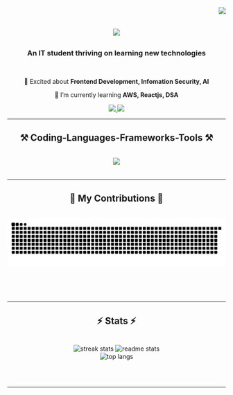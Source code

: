 <img align="right" src="https://visitor-badge.laobi.icu/badge?page_id=nvhnam.nvhnam&left_color=red&right_color=green&left_text=Visitors" />

<h1 align="center">
    <img src="https://readme-typing-svg.herokuapp.com/?font=Righteous&size=35&center=true&vCenter=true&width=500&height=70&duration=4000&lines=Hi+!;+I'm+Nam+Nguyen!;" />
</h1>

<h3 align="center">An IT student thriving on learning new technologies</h3>

<br/>

<div align="center">
 
 🔭 Excited about **Frontend Development, Infomation Security, AI**
 
 🌱 I’m currently learning **AWS, Reactjs, DSA**

 </div>
 
<div align="center"> 
  <a href="mailto:nvhnam01@gmail.com">
    <img src="https://img.shields.io/badge/Gmail-333333?style=for-the-badge&logo=gmail&logoColor=red" />
  </a>
  <a href="https://www.linkedin.com/in/nvhnam01/" target="_blank">
    <img src="https://img.shields.io/badge/LinkedIn-0077B5?style=for-the-badge&logo=linkedin&logoColor=white" target="_blank" />
  </a>
</div>

 <hr/>
 
<h2 align="center">⚒️ Coding-Languages-Frameworks-Tools ⚒️</h2>
<br/>
<div align="center">
    <img src="https://skillicons.dev/icons?i=html,css,javascript,react,spring,java,aws,mysql,vscode,eclipse,github" />
</div>

<br/>
<hr/>

<div align="center">
  <h2>🐍 My Contributions 🐍</h2>
  <br>
  <img alt="snake eating my contributions" src="https://raw.githubusercontent.com/nvhnam/nvhnam/output/github-contribution-grid-snake.svg" />
  
  <br/><br/><br/>
</div>

<hr/>

<h2 align="center">⚡ Stats ⚡</h2>
<br>
<div align=center>
  <img width=390 src="https://streak-stats.demolab.com/?user=nvhnam&count_private=true&theme=react&border_radius=10" alt="streak stats"/>
  <img width=390 src="https://github-readme-stats.vercel.app/api?username=nvhnam&count_private=true&show_icons=true&theme=react&rank_icon=github&border_radius=10" alt="readme stats" />
  <br/>
  <img width=325 align="center" src="https://github-readme-stats.vercel.app/api/top-langs/?username=nvhnam&hide=HTML&langs_count=8&layout=compact&theme=react&border_radius=10&size_weight=0.5&count_weight=0.5&exclude_repo=github-readme-stats" alt="top langs" />
</div>

<br/><br/>

<hr/>


<br/>

